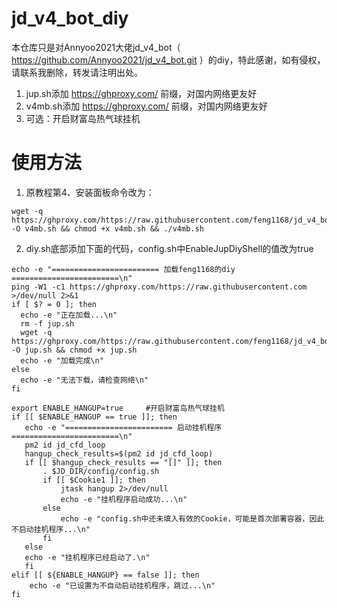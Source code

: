 # jd_v4_bot_diy
本仓库只是对Annyoo2021大佬jd_v4_bot（ https://github.com/Annyoo2021/jd_v4_bot.git ）的diy，特此感谢，如有侵权，请联系我删除，转发请注明出处。

1. jup.sh添加 https://ghproxy.com/ 前缀，对国内网络更友好
2. v4mb.sh添加 https://ghproxy.com/ 前缀，对国内网络更友好
3. 可选：开启财富岛热气球挂机

# 使用方法
1. 原教程第4、安装面板命令改为：
```
wget -q https://ghproxy.com/https://raw.githubusercontent.com/feng1168/jd_v4_bot_diy/main/v4mb.sh -O v4mb.sh && chmod +x v4mb.sh && ./v4mb.sh
```
2. diy.sh底部添加下面的代码，config.sh中EnableJupDiyShell的值改为true
```
echo -e "======================== 加载feng1168的diy ========================\n"
ping -W1 -c1 https://ghproxy.com/https://raw.githubusercontent.com >/dev/null 2>&1
if [ $? = 0 ]; then
  echo -e "正在加载...\n"
  rm -f jup.sh
  wget -q https://ghproxy.com/https://raw.githubusercontent.com/feng1168/jd_v4_bot_diy/main/jup.sh -O jup.sh && chmod +x jup.sh
  echo -e "加载完成\n"
else
  echo -e "无法下载，请检查网络\n"
fi

export ENABLE_HANGUP=true     #开启财富岛热气球挂机
if [[ $ENABLE_HANGUP == true ]]; then
   echo -e "======================== 启动挂机程序 ========================\n"
   pm2 id jd_cfd_loop
   hangup_check_results=$(pm2 id jd_cfd_loop)
   if [[ $hangup_check_results == "[]" ]]; then
       . $JD_DIR/config/config.sh
       if [[ $Cookie1 ]]; then
           jtask hangup 2>/dev/null
           echo -e "挂机程序启动成功...\n"
       else
           echo -e "config.sh中还未填入有效的Cookie，可能是首次部署容器，因此不启动挂机程序...\n"
       fi
   else
   echo -e "挂机程序已经启动了.\n"
   fi
elif [[ ${ENABLE_HANGUP} == false ]]; then
    echo -e "已设置为不自动启动挂机程序，跳过...\n"
fi
```
